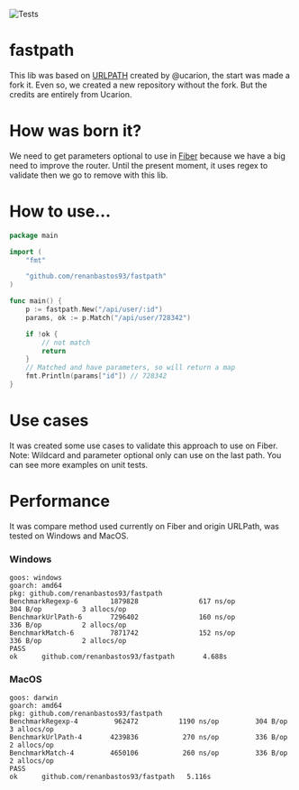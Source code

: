 ![Tests](https://github.com/renanbastos93/fastpath/workflows/Tests/badge.svg)

# fastpath
This lib was based on [URLPATH](https://github.com/ucarion/urlpath) created by @ucarion, the start was made a fork it. Even so, we created a new repository without the fork. But the credits are entirely from Ucarion.

# How was born it?
We need to get parameters optional to use in [Fiber](https://gofiber.io/) because we have a big need to improve the router. Until the present moment, it uses regex to validate then we go to remove with this lib.

# How to use...
```go 
package main

import (
    "fmt"

    "github.com/renanbastos93/fastpath"
)

func main() {
	p := fastpath.New("/api/user/:id")
    params, ok := p.Match("/api/user/728342")

    if !ok {
        // not match
        return
    }
    // Matched and have parameters, so will return a map
    fmt.Println(params["id"]) // 728342
}
```

# Use cases
It was created some use cases to validate this approach to use on Fiber. Note: Wildcard and parameter optional only can use on the last path. You can see more examples on unit tests.

# Performance
It was compare method used currently on Fiber and origin URLPath, was tested on Windows and MacOS.

### Windows
```
goos: windows
goarch: amd64
pkg: github.com/renanbastos93/fastpath
BenchmarkRegexp-6        1879828               617 ns/op             304 B/op          3 allocs/op
BenchmarkUrlPath-6       7296402               160 ns/op             336 B/op          2 allocs/op
BenchmarkMatch-6         7871742               152 ns/op             336 B/op          2 allocs/op
PASS
ok      github.com/renanbastos93/fastpath       4.688s
``` 

### MacOS
```
goos: darwin
goarch: amd64
pkg: github.com/renanbastos93/fastpath
BenchmarkRegexp-4    	  962472	      1190 ns/op	     304 B/op	       3 allocs/op
BenchmarkUrlPath-4   	 4239836	       270 ns/op	     336 B/op	       2 allocs/op
BenchmarkMatch-4     	 4650106	       260 ns/op	     336 B/op	       2 allocs/op
PASS
ok  	github.com/renanbastos93/fastpath	5.116s
```